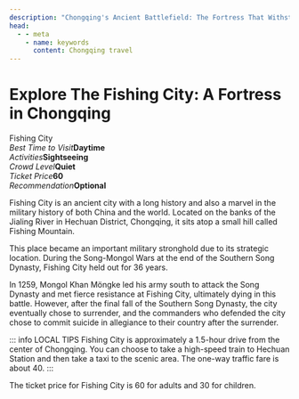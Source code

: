 ```yaml
---
description: "Chongqing's Ancient Battlefield: The Fortress That Withstood Mongol Armies – Recommended Tourist Routes for Diaoyu City in Hechuan District."
head:
  - - meta
    - name: keywords
      content: Chongqing travel
---
```


# Explore The Fishing City: A Fortress in Chongqing

<Chinese word="钓鱼城">
<template #pinyin>diào yú chéng</template>
Fishing City
</Chinese>

<Description>
<div><i>Best Time to Visit</i><b>Daytime</b></div>
<div><i>Activities</i><b>Sightseeing</b></div>
<div><i>Crowd Level</i><b>Quiet</b></div>
<div><i>Ticket Price</i><b><CNY>60</CNY></b></div>
<div><i>Recommendation</i><b>Optional</b></div>
</Description>

Fishing City is an ancient city with a long history and also a marvel in the military history of both China and the world. Located on the banks of the Jialing River in Hechuan District, Chongqing, it sits atop a small hill called Fishing Mountain.

This place became an important military stronghold due to its strategic location. During the Song-Mongol Wars at the end of the Southern Song Dynasty, Fishing City held out for 36 years.

In 1259, Mongol Khan Möngke led his army south to attack the Song Dynasty and met fierce resistance at Fishing City, ultimately dying in this battle. However, after the final fall of the Southern Song Dynasty, the city eventually chose to surrender, and the commanders who defended the city chose to commit suicide in allegiance to their country after the surrender.

::: info LOCAL TIPS
Fishing City is approximately a 1.5-hour drive from the center of Chongqing. You can choose to take a high-speed train to Hechuan Station and then take a taxi to the scenic area. The one-way traffic fare is about <CNY>40</CNY>.
:::

The ticket price for Fishing City is <CNY>60</CNY> for adults and <CNY>30</CNY> for children.